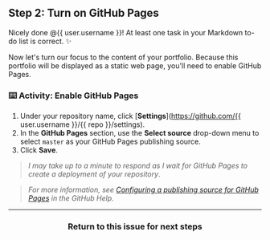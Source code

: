 ## Step 2: Turn on GitHub Pages

Nicely done @{{ user.username }}! At least one task in your Markdown to-do list is correct. :sparkles:

Now let's turn our focus to the content of your portfolio. Because this portfolio will be displayed as a static web page, you'll need to enable GitHub Pages.

### :keyboard: Activity: Enable GitHub Pages
1. Under your repository name, click [**Settings**](https://github.com/{{ user.username }}/{{ repo }}/settings).
1. In the **GitHub Pages** section, use the **Select source** drop-down menu to select `master` as your GitHub Pages publishing source.
1. Click **Save**.

> _I may take up to a minute to respond as I wait for GitHub Pages to create a deployment of your repository_.

> _For more information, see [Configuring a publishing source for GitHub Pages](https://help.github.com/articles/configuring-a-publishing-source-for-github-pages/) in the GitHub Help._

<hr>
<h3 align="center">Return to this issue for next steps</h3>
